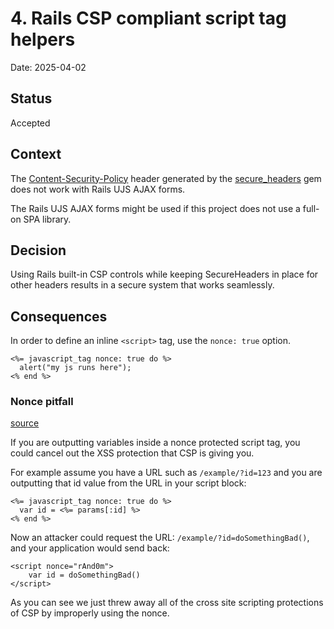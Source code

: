 # 4. Rails CSP compliant script tag helpers

Date: 2025-04-02

## Status

Accepted

## Context

The [Content-Security-Policy](https://content-security-policy.com/) header generated by the
[secure_headers](https://github.com/github/secure_headers) gem does not work with Rails UJS AJAX forms.

The Rails UJS AJAX forms might be used if this project does not use a full-on SPA library.

## Decision

Using Rails built-in CSP controls while keeping SecureHeaders in place for other headers results
in a secure system that works seamlessly.

## Consequences

In order to define an inline `<script>` tag, use the `nonce: true` option.

```
<%= javascript_tag nonce: true do %>
  alert("my js runs here");
<% end %>
```

### Nonce pitfall

[source](https://content-security-policy.com/nonce/#:~:text=Avoid%20this%20common%20nonce%20mistake)

If you are outputting variables inside a nonce protected script tag, you could cancel out the XSS protection that CSP is giving you.

For example assume you have a URL such as `/example/?id=123` and you are outputting that id value from the URL in your script block:

```
<%= javascript_tag nonce: true do %>
  var id = <%= params[:id] %>
<% end %>
```

Now an attacker could request the URL: `/example/?id=doSomethingBad()`, and your application would send back:

```
<script nonce="rAnd0m">
	var id = doSomethingBad()
</script>
```

As you can see we just threw away all of the cross site scripting protections of CSP by improperly using the nonce.
